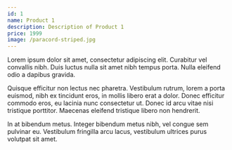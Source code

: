 ```yaml
---
id: 1
name: Product 1
description: Description of Product 1
price: 1999
image: /paracord-striped.jpg
---
```


Lorem ipsum dolor sit amet, consectetur adipiscing elit. Curabitur vel convallis nibh. Duis luctus nulla sit amet nibh tempus porta. Nulla eleifend odio a dapibus gravida.

Quisque efficitur non lectus nec pharetra. Vestibulum rutrum, lorem a porta euismod, nibh ex tincidunt eros, in mollis libero erat a dolor. Donec efficitur commodo eros, eu lacinia nunc consectetur ut. Donec id arcu vitae nisi tristique porttitor. Maecenas eleifend tristique libero non hendrerit.

In at bibendum metus. Integer bibendum metus nibh, vel congue sem pulvinar eu. Vestibulum fringilla arcu lacus, vestibulum ultrices purus volutpat sit amet.